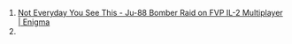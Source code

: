 1. [Not Everyday You See This - Ju-88 Bomber Raid on FVP IL-2 Multiplayer | Enigma](https://www.youtube.com/watch?v=8UyonJIEkoY)
2. 
